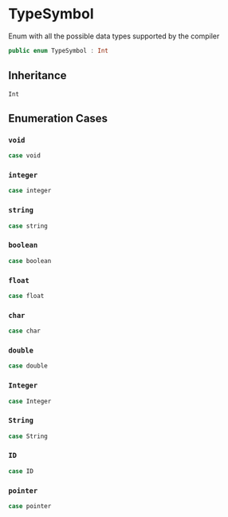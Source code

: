 # TypeSymbol

Enum with all the possible data types supported by the compiler

``` swift
public enum TypeSymbol : Int 
```

## Inheritance

`Int`

## Enumeration Cases

### `void`

``` swift
case void
```

### `integer`

``` swift
case integer
```

### `string`

``` swift
case string
```

### `boolean`

``` swift
case boolean
```

### `float`

``` swift
case float
```

### `char`

``` swift
case char
```

### `double`

``` swift
case double
```

### `Integer`

``` swift
case Integer
```

### `String`

``` swift
case String
```

### `ID`

``` swift
case ID
```

### `pointer`

``` swift
case pointer
```
